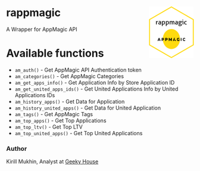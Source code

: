 # rappmagic <img src='https://raw.githubusercontent.com/muzerow/rappmagic/master/inst/rappmagic.png' align="right" height="139" /></a>
A Wrapper for AppMagic API

# Available functions

* `am_auth()` - Get AppMagic API Authentication token
* `am_categories()` - Get AppMagic Categories
* `am_get_apps_info()` - Get Application Info by Store Application ID
* `am_get_united_apps_ids()` - Get United Applications Info by United Applications IDs
* `am_history_apps()` - Get Data for Application
* `am_history_united_apps()` - Get Data for United Application
* `am_tags()` - Get AppMagic Tags
* `am_top_apps()` - Get Top Applications
* `am_top_ltv()` - Get Top LTV
* `am_top_united_apps()` - Get Top United Applications

### Author

Kirill Mukhin, Analyst at [Geeky House](https://geeky.house/)
